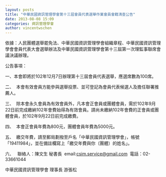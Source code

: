 ```yaml
---
layout: posts
title: "中華民國資訊管理學會第十三屆會員代表選舉作業會員會籍清查公告"
date: 2013-08-08 15:09
categories: 資訊管理學會
author: vincentwschen
---
```


依據：人民團體選舉罷免法、中華民國資訊管理學會組織章程、中華民國資訊管理學會會員代表大會選舉辦法及中華民國資訊管理學會第十三屆第一次理監事聯席會議決議辦理。





公告事項：

一、本會即將於102年12月7日辦理第十三屆會員代表選舉，應選席數為100席。

二、  本會有效會員方能參與選舉投票、並可登記為會員代表候選人及擔任聯署推薦人。

三、  除本會永久會員為有效會員外，凡本會正會員或團體會員，需於102年9月22日前完成繳納102年會費始得為有效會員。請尚未繳納102年會費的正會員或團體會員，於102年9月22日前完成繳費。

四、  本會正會員年費為800元，團體會員年費為5000元。

五、  繳交年費，請至郵局劃撥至戶名「中華民國資訊管理學會」，帳號「19411984」，並在備註欄寫上「繳交年費與你（團體）的姓名」。

六、   聯絡人：陳文生 秘書長  email:csim.service@gmail.com  電話：02-33661044

中華民國資訊管理學會 理事長 游張松





